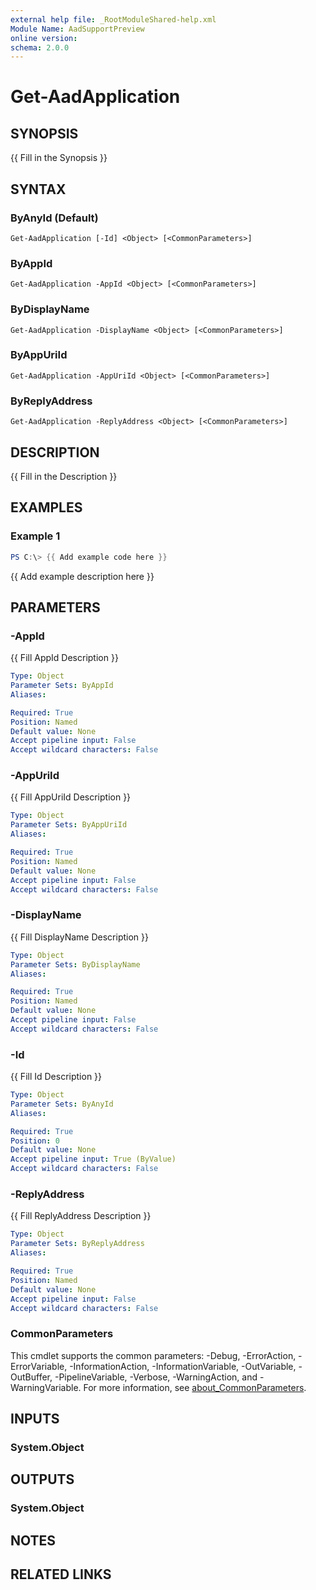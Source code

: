 ```yaml
---
external help file: _RootModuleShared-help.xml
Module Name: AadSupportPreview
online version:
schema: 2.0.0
---
```


# Get-AadApplication

## SYNOPSIS
{{ Fill in the Synopsis }}

## SYNTAX

### ByAnyId (Default)
```
Get-AadApplication [-Id] <Object> [<CommonParameters>]
```

### ByAppId
```
Get-AadApplication -AppId <Object> [<CommonParameters>]
```

### ByDisplayName
```
Get-AadApplication -DisplayName <Object> [<CommonParameters>]
```

### ByAppUriId
```
Get-AadApplication -AppUriId <Object> [<CommonParameters>]
```

### ByReplyAddress
```
Get-AadApplication -ReplyAddress <Object> [<CommonParameters>]
```

## DESCRIPTION
{{ Fill in the Description }}

## EXAMPLES

### Example 1
```powershell
PS C:\> {{ Add example code here }}
```

{{ Add example description here }}

## PARAMETERS

### -AppId
{{ Fill AppId Description }}

```yaml
Type: Object
Parameter Sets: ByAppId
Aliases:

Required: True
Position: Named
Default value: None
Accept pipeline input: False
Accept wildcard characters: False
```

### -AppUriId
{{ Fill AppUriId Description }}

```yaml
Type: Object
Parameter Sets: ByAppUriId
Aliases:

Required: True
Position: Named
Default value: None
Accept pipeline input: False
Accept wildcard characters: False
```

### -DisplayName
{{ Fill DisplayName Description }}

```yaml
Type: Object
Parameter Sets: ByDisplayName
Aliases:

Required: True
Position: Named
Default value: None
Accept pipeline input: False
Accept wildcard characters: False
```

### -Id
{{ Fill Id Description }}

```yaml
Type: Object
Parameter Sets: ByAnyId
Aliases:

Required: True
Position: 0
Default value: None
Accept pipeline input: True (ByValue)
Accept wildcard characters: False
```

### -ReplyAddress
{{ Fill ReplyAddress Description }}

```yaml
Type: Object
Parameter Sets: ByReplyAddress
Aliases:

Required: True
Position: Named
Default value: None
Accept pipeline input: False
Accept wildcard characters: False
```

### CommonParameters
This cmdlet supports the common parameters: -Debug, -ErrorAction, -ErrorVariable, -InformationAction, -InformationVariable, -OutVariable, -OutBuffer, -PipelineVariable, -Verbose, -WarningAction, and -WarningVariable. For more information, see [about_CommonParameters](http://go.microsoft.com/fwlink/?LinkID=113216).

## INPUTS

### System.Object

## OUTPUTS

### System.Object
## NOTES

## RELATED LINKS
